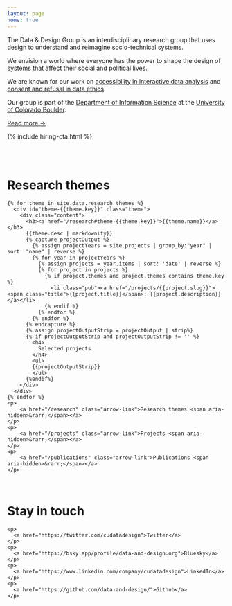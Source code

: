 ```yaml
---
layout: page
home: true
---
```


<div class="pure-g">
  <div class="pure-u-1 pure-u-md-1-2" markdown="1">

The <span class="dnd">Data & Design</span> Group is an interdisciplinary research group that uses design to understand and reimagine socio-technical systems.

We envision a world where everyone has the power to shape the design of systems that affect their social and political lives.

We are known for our work on <a href="/research#theme-access">accessibility in interactive data analysis</a> and <a href="/research#theme-refusal">consent and refusal in data ethics</a>.

Our group is part of the <a href="https://www.colorado.edu/cmci/infoscience">Department of Information Science</a> at the <a href="https://www.colorado.edu/">University of Colorado Boulder</a>.

<a href="/about" class="arrow-link">Read more <span aria-hidden>&rarr;</span></a>

<p>
{% include hiring-cta.html %}
</p>

  </div>
</div>

<div class="pure-g">
  <div class="pure-u-1-2 pure-u-md-3-4">
  &nbsp;
  </div>
  <div class="pure-u-1-2 pure-u-md-1-4">
    <div class="index-meta">
      <div class="index-meta__time"></div>
      <div class="index-meta__weather"></div>
    </div>
  </div>
</div>

<div class="pure-g">
  <div class="pure-u-md-1-4">
  &nbsp;
  </div>
  <div class="pure-u-1 pure-u-md-1-2">
    <h1>Research themes</h1>

    {% for theme in site.data.research_themes %}
      <div id="theme-{{theme.key}}" class="theme">
        <div class="content">
          <h3><a href="/research#theme-{{theme.key}}">{{theme.name}}</a></h3>
          {{theme.desc | markdownify}}
          {% capture projectOutput %}
            {% assign projectYears = site.projects | group_by:"year" | sort: "name" | reverse %}
            {% for year in projectYears %}
              {% assign projects = year.items | sort: 'date' | reverse %}
              {% for project in projects %}
                {% if project.themes and project.themes contains theme.key %}
                  <li class="pub"><a href="/projects/{{project.slug}}"><span class="title">{{project.title}}</span>: {{project.description}}</a></li>
                {% endif %}
              {% endfor %}
            {% endfor %}
          {% endcapture %}
          {% assign projectOutputStrip = projectOutput | strip%}
          {% if projectOutputStrip and projectOutputStrip != '' %}
            <h4>
              Selected projects
            </h4>
            <ul>
            {{projectOutputStrip}}
            </ul>
          {%endif%}
        </div>
      </div>
    {% endfor %}
    <p>
        <a href="/research" class="arrow-link">Research themes <span aria-hidden>&rarr;</span></a>
    </p>
    <p>
        <a href="/projects" class="arrow-link">Projects <span aria-hidden>&rarr;</span></a>
    </p>
    <p>
        <a href="/publications" class="arrow-link">Publications <span aria-hidden>&rarr;</span></a>
    </p>

  </div>
</div>

<div class="pure-g">
  <div class="pure-u-md-1-2">
    &nbsp;
  </div>
  <div class="pure-u-1 pure-u-md-1-2">
    <h1>Stay in touch</h1>

    <p>
      <a href="https://twitter.com/cudatadesign">Twitter</a>
    </p>
    <p>
      <a href="https://bsky.app/profile/data-and-design.org">Bluesky</a>
    </p>
    <p>
      <a href="https://www.linkedin.com/company/cudatadesign">LinkedIn</a>
    </p>
    <p>
      <a href="https://github.com/data-and-design/">Github</a>
    </p>

  </div>
</div>

<script src="https://code.jquery.com/jquery-3.7.1.min.js" integrity="sha256-/JqT3SQfawRcv/BIHPThkBvs0OEvtFFmqPF/lYI/Cxo=" crossorigin="anonymous"></script>
<script src="https://cdnjs.cloudflare.com/ajax/libs/moment.js/2.30.1/moment.min.js"></script>
<script src="https://cdnjs.cloudflare.com/ajax/libs/moment-timezone/0.5.45/moment-timezone-with-data.min.js"></script>
<script>
  function wmo_code(weather_code) {
    switch (weather_code) {
      case 0:
        return 'clear sky';
      case 1:
        return 'mostly clear';
      case 2:
        return 'partly cloudy';
      case 3:
        return 'overcast';
      case 45:
      case 48:
        return 'foggy';
      case 51:
      case 56:
        return 'light drizzle';
      case 53:
        return 'moderate drizzle';
      case 55:
      case 57:
        return 'dense drizzle';
      case 61:
      case 66:
      case 80:
        return 'light rain';
      case 63:
      case 81:
        return 'moderate rain';
      case 65:
      case 67:
      case 82:
        return 'heavy rain';
      case 71:
      case 85:
        return 'light snow';
      case 73:
        return 'moderate snow';
      case 75:
      case 86:
        return 'heavy snow';
      case 77:
        return 'snow grains';
      case 95:
      case 96:
      case 99:
        return 'thunderstorm';
      default:
        return '';
    }
  }
  $(document).ready(function() {
    setTime();

    var lastWeatherString = localStorage.getItem("lastWeather");
    var lastWeather = new Date(lastWeatherString);
    var now = new Date();

    if (lastWeatherString == null || now - lastWeather > 60*60*1000) {
      const weather_api = "https://api.open-meteo.com/v1/forecast?latitude=40&longitude=-105.27&current=temperature_2m,weather_code&temperature_unit=fahrenheit";
      $.get(weather_api, function(data) {
        console.log(data);
        var weather = `${data.current.temperature_2m}°F ${wmo_code(data.current.weather_code)}`;
        localStorage.setItem("weather", weather);
        localStorage.setItem("lastWeather", (new Date()).toString());
        $(".index-meta__weather").html(weather);
      });
    }
    else {
      var weather = localStorage.getItem("weather");
      $(".index-meta__weather").html(weather);
    }
  });

  function setTime() {
    var time = moment().tz("America/Denver").format("h:mma") + " in Boulder, CO";
    $(".index-meta__time").html(time);
    setTimeout(function() {
      setTime();
    }, 1000);
  }
</script>
